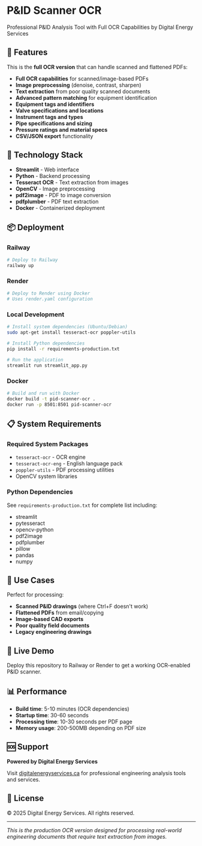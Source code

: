 # P&ID Scanner OCR

Professional P&ID Analysis Tool with Full OCR Capabilities by Digital Energy Services

## 🚀 Features

This is the **full OCR version** that can handle scanned and flattened PDFs:

- **Full OCR capabilities** for scanned/image-based PDFs
- **Image preprocessing** (denoise, contrast, sharpen) 
- **Text extraction** from poor quality scanned documents
- **Advanced pattern matching** for equipment identification
- **Equipment tags and identifiers**
- **Valve specifications and locations**
- **Instrument tags and types**
- **Pipe specifications and sizing**
- **Pressure ratings and material specs**
- **CSV/JSON export** functionality

## 🔧 Technology Stack

- **Streamlit** - Web interface
- **Python** - Backend processing
- **Tesseract OCR** - Text extraction from images
- **OpenCV** - Image preprocessing
- **pdf2image** - PDF to image conversion
- **pdfplumber** - PDF text extraction
- **Docker** - Containerized deployment

## 📦 Deployment

### Railway
```bash
# Deploy to Railway
railway up
```

### Render
```bash
# Deploy to Render using Docker
# Uses render.yaml configuration
```

### Local Development
```bash
# Install system dependencies (Ubuntu/Debian)
sudo apt-get install tesseract-ocr poppler-utils

# Install Python dependencies
pip install -r requirements-production.txt

# Run the application
streamlit run streamlit_app.py
```

### Docker
```bash
# Build and run with Docker
docker build -t pid-scanner-ocr .
docker run -p 8501:8501 pid-scanner-ocr
```

## 📋 System Requirements

### Required System Packages
- `tesseract-ocr` - OCR engine
- `tesseract-ocr-eng` - English language pack
- `poppler-utils` - PDF processing utilities
- OpenCV system libraries

### Python Dependencies
See `requirements-production.txt` for complete list including:
- streamlit
- pytesseract
- opencv-python
- pdf2image
- pdfplumber
- pillow
- pandas
- numpy

## 🎯 Use Cases

Perfect for processing:
- **Scanned P&ID drawings** (where Ctrl+F doesn't work)
- **Flattened PDFs** from email/copying
- **Image-based CAD exports**
- **Poor quality field documents**
- **Legacy engineering drawings**

## 🚀 Live Demo

Deploy this repository to Railway or Render to get a working OCR-enabled P&ID scanner.

## 📊 Performance

- **Build time**: 5-10 minutes (OCR dependencies)
- **Startup time**: 30-60 seconds
- **Processing time**: 10-30 seconds per PDF page
- **Memory usage**: 200-500MB depending on PDF size

## 🆘 Support

**Powered by Digital Energy Services**

Visit [digitalenergyservices.ca](https://www.digitalenergyservices.ca) for professional engineering analysis tools and services.

## 📄 License

© 2025 Digital Energy Services. All rights reserved.

---

*This is the production OCR version designed for processing real-world engineering documents that require text extraction from images.*